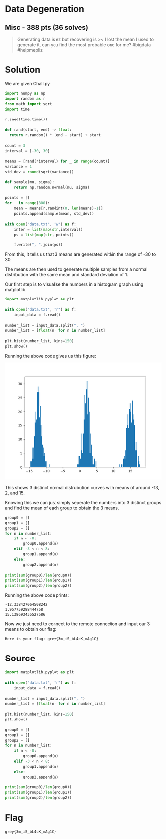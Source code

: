 # Data Degeneration
## Misc - 388 pts (36 solves)

>Generating data is ez but recovering is >< I lost the mean I used to generate it, can you find the most probable one for me? #bigdata #helpmepliz


# Solution

We are given Chall.py

```python
import numpy as np
import random as r
from math import sqrt
import time

r.seed(time.time())

def rand(start, end) -> float:
  return r.random() * (end - start) + start

count = 3
interval = [-30, 30]

means = [rand(*interval) for _ in range(count)]
variance = 1
std_dev = round(sqrt(variance))

def sample(mu, sigma):
    return np.random.normal(mu, sigma)

points = []
for _ in range(800):
    mean = means[r.randint(0, len(means)-1)]
    points.append(sample(mean, std_dev))

with open("data.txt", "w") as f:
    inter = list(map(str,interval))
    ps = list(map(str, points))

    f.write(", ".join(ps))
```

From this, it tells us that 3 means are generated within the range of -30 to 30.

The means are then used to generate multiple samples from a normal distribution with the same mean and standard deviation of 1.

Our first step is to visualise the numbers in a histogram graph using matplotlib.

``` python
import matplotlib.pyplot as plt

with open("data.txt", "r") as f:
    input_data = f.read()

number_list = input_data.split(", ")
number_list = [float(n) for n in number_list]

plt.hist(number_list, bins=150)
plt.show()
```
Running the above code gives us this figure:

![data histogram](./Data-Degeneration/data-hist.png)

This shows 3 distinct normal distrubution curves with means of around -13, 2, and 15.

Knowing this we can just simply seperate the numbers into 3 distinct groups and find the mean of each group to obtain the 3 means.

```python
group0 = []
group1 = []
group2 = []
for n in number_list:
    if n < -8:
        group0.append(n)
    elif -3 < n < 8:
        group1.append(n)
    else:
        group2.append(n)

print(sum(group0)/len(group0))
print(sum(group1)/len(group1))
print(sum(group2)/len(group2))
```
Running the above code prints:
```
-12.338427064508242
1.957759288444758
15.138693435527586
```

Now we just need to connect to the remote connection and input our 3 means to obtain our flag:
```
Here is your flag: grey{3m_iS_bL4cK_mAg1C}
```

# Source
``` python
import matplotlib.pyplot as plt

with open("data.txt", "r") as f:
    input_data = f.read()

number_list = input_data.split(", ")
number_list = [float(n) for n in number_list]

plt.hist(number_list, bins=150)
plt.show()

group0 = []
group1 = []
group2 = []
for n in number_list:
    if n < -8:
        group0.append(n)
    elif -3 < n < 8:
        group1.append(n)
    else:
        group2.append(n)

print(sum(group0)/len(group0))
print(sum(group1)/len(group1))
print(sum(group2)/len(group2))
```

# Flag
```
grey{3m_iS_bL4cK_mAg1C}
```
